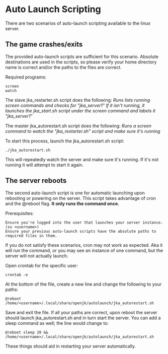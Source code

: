 # Auto Launch Scripting

There are two scenarios of auto-launch scripting available to the linux server.

## The game crashes/exits

The provided auto-launch scripts are sufficient for this scenario. 
Absolute destinations are used in the scripts, so please verify your home directory name is correct and/or the paths to the files are correct.

Required programs:
```
screen
watch
```

The slave jka_restarter.sh script does the following:
*Runs lists running screen commands and checks for "jka_server1"*
*If it isn't running, it launches the jka_start.sh script under the screen command and labels it "jka_server1"*

The master jka_autorestart.sh script does the following:
*Runs a screen command to watch the "jka_restarter.sh" script and make sure it's running*

To start this process, launch the jka_autorestart.sh script:
```
./jka_autorestart.sh
```

This will repeatedly watch the server and make sure it's running. If it's not running it will attempt to start it again.

## The server reboots

The second auto-launch script is one for automatic launching upon rebooting or powering on the server.
This script takes advantage of cron and the @reboot flag. **It only runs the command once.**

Prerequisites:
```
Ensure you're logged into the user that launches your server instance. (su <username>)
Ensure your previous auto-launch scripts have the absolute paths to required files in them.
```

If you do not satisfy these scenarios, cron may not work as expected. Aka it will run the command, or you may see an instance of one command, but the server will not actually launch.

Open crontab for the specific user:
```
crontab -e
```

At the bottom of the file, create a new line and change the following to your paths:
```
@reboot /home/<username>/.local/share/openjk/autolaunch/jka_autorestart.sh
```

Save and exit the file. If all your paths are correct, upon reboot the server should launch jka_autorestart.sh and in turn start the server.
You can add a sleep command as well; the line would change to:
```
@reboot sleep 20 && /home/<username>/.local/share/openjk/autolaunch/jka_autorestart.sh
```

These things should aid in restarting your server automatically.